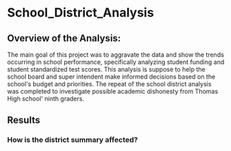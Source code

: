 # School_District_Analysis

## Overview of the Analysis:

The main goal of this project was to aggravate the data and show the trends occurring in school performance, specifically analyzing student funding and student standardized test scores. This analysis is suppose to help the school board and super intendent make informed decisions based on the school's budget and priorities. The repeat of the school district analysis was completed to investigate possible academic dishonesty from Thomas High school' ninth graders.

## Results

### How is the district summary affected?
